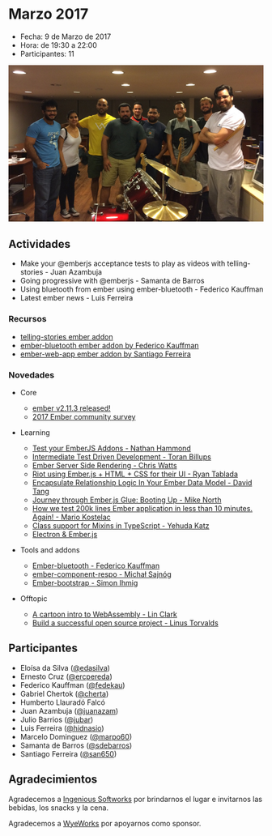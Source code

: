 # Marzo 2017

* Fecha: 9 de Marzo de 2017
* Hora: de 19:30 a 22:00
* Participantes: 11

![photo](./photo.jpg)

## Actividades

* Make your @emberjs acceptance tests to play as videos with telling-stories - Juan Azambuja 
* Going progressive with @emberjs - Samanta de Barros
* Using bluetooth from ember using ember-bluetooth - Federico Kauffman
* Latest ember news - Luis Ferreira

### Recursos

* [telling-stories ember addon](https://github.com/mvdwg/telling-stories)
* [ember-bluetooth ember addon by Federico Kauffman](https://github.com/wyeworks/ember-bluetooth)
* [ember-web-app ember addon by Santiago Ferreira](https://github.com/san650/ember-web-app)

### Novedades

* Core
  * [ember v2.11.3 released!](https://github.com/emberjs/ember.js/releases/tag/v2.11.3)
  * [2017 Ember community survey](http://emberjs.com/blog/2017/02/28/2017-ember-community-survey.html)

* Learning
  * [Test your EmberJS Addons - Nathan Hammond](https://www.youtube.com/watch?v=IdTpNz_3Ec8)
  * [Intermediate Test Driven Development - Toran Billups](http://toranbillups.com/blog/archive/2017/02/21/intermediate-test-driven-development/)
  * [Ember Server Side Rendering - Chris Watts](https://www.youtube.com/watch?v=Xoi4HklCfh8)
  * [Riot using Ember.js + HTML + CSS for their UI - Ryan Tablada](https://twitter.com/ryantablada/status/836415327185604610)
  * [Encapsulate Relationship Logic In Your Ember Data Model - David Tang](http://thejsguy.com/2017/02/20/encapsulate-relationship-logic-in-your-ember-data-model.html)
  * [Journey through Ember.js Glue: Booting Up - Mike North](https://twitter.com/michaellnorth/status/839610600032382976)
  * [How we test 200k lines Ember application in less than 10 minutes. Again! - Mario Kostelac](https://hackernoon.com/how-we-got-tests-for-200k-lines-ember-application-running-10-minutes-again-1fa7a4c5af2f#.ke4i49xlt)
  * [Class support for Mixins in TypeScript - Yehuda Katz](https://twitter.com/wycats/status/834521571276382208)
  * [Electron & Ember.js](https://twitter.com/bignerdranch/status/833477775902306304)

* Tools and addons
  * [Ember-bluetooth - Federico Kauffman](https://github.com/wyeworks/ember-bluetooth)
  * [ember-component-respo - Michał Sajnóg](https://github.com/michalsnik/ember-component-respo)
  * [Ember-bootstrap - Simon Ihmig](https://twitter.com/simonihmig/status/836283028750073857)

* Offtopic
  * [A cartoon intro to WebAssembly - Lin Clark](https://hacks.mozilla.org/2017/02/a-cartoon-intro-to-webassembly/)
  * [Build a successful open source project - Linus Torvalds](https://www.linux.com/news/event/open-source-leadership-summit/2017/2/video-linus-torvalds-how-build-successful-open-source-project)

## Participantes

* Eloísa da Silva ([@edasilva](https://github.com/edasilva))
* Ernesto Cruz ([@ercpereda](https://github.com/ercpereda))
* Federico Kauffman ([@fedekau](https://github.com/fedekau))
* Gabriel Chertok ([@cherta](https://github.com/cherta))
* Humberto Llauradó Falcó
* Juan Azambuja ([@juanazam](https://github.com/juanazam))
* Julio Barrios ([@jubar](https://github.com/jubar))
* Luis Ferreira ([@hidnasio](https://github.com/hidnasio))
* Marcelo Dominguez ([@marpo60](https://github.com/marpo60))
* Samanta de Barros ([@sdebarros](https://github.com/sdebarros))
* Santiago Ferreira ([@san650](https://github.com/san650))

## Agradecimientos

Agradecemos a [Ingenious Softworks](http://www.ingsw.com/) por brindarnos el lugar e
invitarnos las bebidas, los snacks y la cena.

Agradecemos a [WyeWorks](https://wyeworks.com/) por apoyarnos como sponsor.
